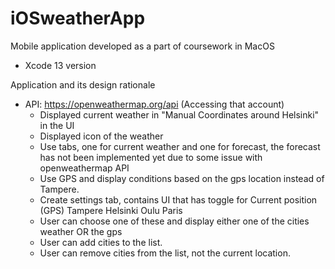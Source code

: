 # iOSweatherApp

Mobile application developed as a part of coursework in MacOS
  - Xcode 13 version

Application and its design rationale

  - API: https://openweathermap.org/api (Accessing that account)
	- Displayed current weather in "Manual Coordinates around Helsinki" in the UI
	- Displayed icon of the weather
	- Use tabs, one for current weather and one for forecast, the forecast has not been implemented yet due to some issue with openweathermap API
	- Use GPS and display conditions based on the gps location instead of Tampere.
	- Create settings tab, contains UI that has toggle for
    		Current position (GPS)
    		Tampere
    		Helsinki
    		Oulu
		    Paris
	- User can choose one of these and display either one of the cities weather OR the gps
	- User can add cities to the list. 
	- User can remove cities from the list, not the current location. 
